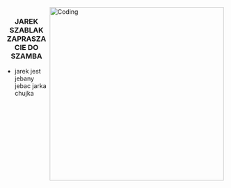 <img align="right" alt="Coding" width="400" src="https://i.makeagif.com/media/6-24-2015/Ql9REE.gif">
<h3 align="center">JAREK SZABLAK ZAPRASZA CIE DO SZAMBA</h3>



- jarek jest jebany jebac jarka chujka
